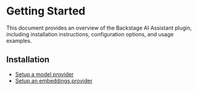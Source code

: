 # Getting Started

This document provides an overview of the Backstage AI Assistant plugin, including installation instructions, configuration options, and usage examples.

## Installation

- [Setup a model provider](./models/index.md)
- [Setup an embeddings provider](./embeddings/index.md)
